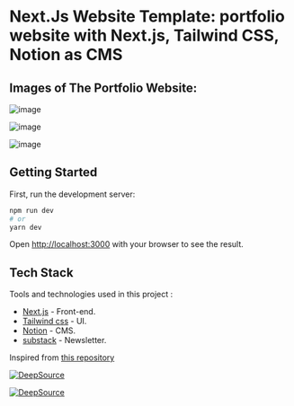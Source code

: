 # Next.Js Website Template: portfolio website with Next.js, Tailwind CSS, Notion as CMS

## Images of The Portfolio Website:
![image](https://github.com/akilesh-io/akilesh/assets/53332156/7eca741d-14bc-450c-a3a7-247ea5c1167d)

![image](https://github.com/akilesh-io/akilesh/assets/53332156/d98286c7-3df7-457f-9858-6e8bf28e9f3e)

![image](https://github.com/akilesh-io/akilesh/assets/53332156/4b30adb8-6646-42a6-ac26-493c9b6ac295)


## Getting Started

First, run the development server:

```bash
npm run dev
# or
yarn dev
```

Open [http://localhost:3000](http://localhost:3000) with your browser to see the result.

## Tech Stack
Tools and technologies used in this project :

- [Next.js](https://nextjs.org/) - Front-end.
- [Tailwind css](https://tailwindcss.com/) - UI.
- [Notion](https://lamento.in) - CMS.
- [substack](https://substack.com/) - Newsletter.




Inspired from [this repository ](https://github.com/GLaDO8/nextjs-portfolio.git)

[![DeepSource](https://deepsource.io/gh/akilesh-io/akilesh.svg/?label=active+issues&show_trend=true&token=VKpH0jbNa6Cr4c_AAEcBgNCr)](https://deepsource.io/gh/Akilesh2112/hselika/?ref=repository-badge)

[![DeepSource](https://deepsource.io/gh/akilesh-io/akilesh.svg/?label=resolved+issues&show_trend=true&token=VKpH0jbNa6Cr4c_AAEcBgNCr)](https://deepsource.io/gh/Akilesh2112/hselika/?ref=repository-badge)

